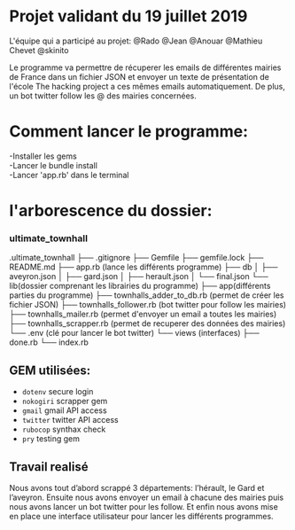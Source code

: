 <h1>Projet validant du 19 juillet 2019</h1>

L'équipe qui a participé au projet:
@Rado @Jean @Anouar @Mathieu Chevet @skinito

Le programme va permettre de récuperer les emails de différentes mairies de France dans un fichier JSON et envoyer un texte de présentation de l'école The hacking project a ces mêmes emails automatiquement. De plus, un bot twitter follow les @ des mairies concernées.

<h1>Comment lancer le programme:</h1>
    -Installer les gems
    <br>
    -Lancer le bundle install
    <br>
    -Lancer 'app.rb' dans le terminal

<h1>l'arborescence du dossier:</h1>

<h3>ultimate_townhall</h3>

.ultimate_townhall
├── .gitignore
├── Gemfile
├── gemfile.lock
├── README.md
├── app.rb (lance les différents programme)
├── db
│   ├── aveyron.json
│   ├── gard.json
│   ├── herault.json
│   └── final.json
└── lib(dossier comprenant les librairies du programme)
    ├── app(différents parties du programme)
        ├── townhalls_adder_to_db.rb (permet de créer les fichier JSON)
        ├── townhalls_follower.rb (bot twitter pour follow les mairies)
        ├── townhalls_mailer.rb (permet d'envoyer un email a toutes les mairies)
        ├── townhalls_scrapper.rb (permet de recuperer des données des mairies)
        └──  .env (clé pour lancer le bot twitter)
    └── views (interfaces)
        ├── done.rb
        └── index.rb

<h2>GEM utilisées:</h2>

- `dotenv` secure login
- `nokogiri` scrapper gem
- `gmail` gmail API access
- `twitter` twitter API access
- `rubocop` synthax check
- `pry` testing gem


## Travail realisé

Nous avons tout d’abord scrappé 3 départements: l’hérault, le Gard et l’aveyron. 
Ensuite nous avons envoyer un email à chacune des mairies puis nous avons lancer un bot twitter pour les follow. 
Et enfin nous avons mise en place une interface utilisateur pour lancer les différents programmes.



